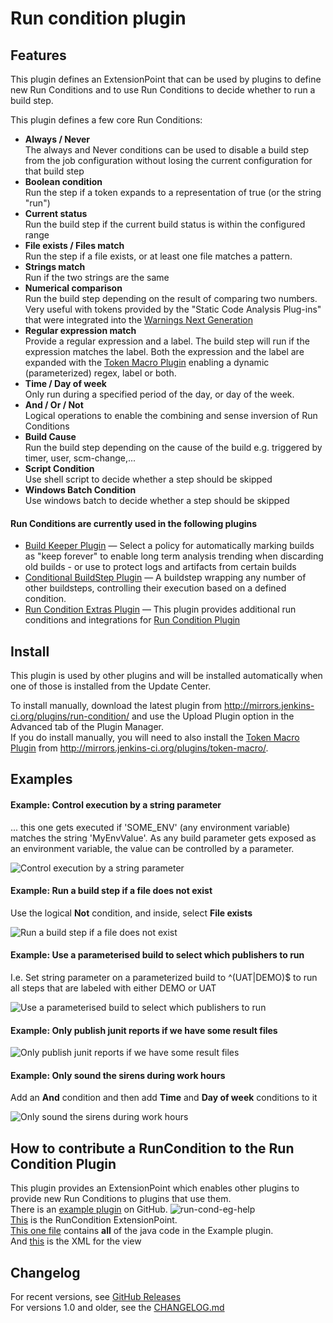 # Run condition plugin

## Features

This plugin defines an ExtensionPoint that can be used by plugins to
define new Run Conditions and to use Run Conditions to decide whether to
run a build step.

This plugin defines a few core Run Conditions:

-   **Always / Never**  
    The always and Never conditions can be used to disable a build step
    from the job configuration without losing the current configuration
    for that build step
-   **Boolean condition**  
    Run the step if a token expands to a representation of true (or the
    string "run")
-   **Current status**  
    Run the build step if the current build status is within the
    configured range
-   **File exists / Files match**  
    Run the step if a file exists, or at least one file matches a
    pattern.
-   **Strings match**  
    Run if the two strings are the same
-   **Numerical comparison**  
    Run the build step depending on the result of comparing two numbers.
    Very useful with tokens
    provided by the "Static Code Analysis
    Plug-ins" that were integrated into the [Warnings Next Generation](https://plugins.jenkins.io/warnings-ng)
-   **Regular expression match**  
    Provide a regular expression and a label. The build step will run if
    the expression matches the label. Both the expression and the label
    are expanded with the [Token Macro
    Plugin](https://plugins.jenkins.io/token-macro/)
    enabling a dynamic (parameterized) regex, label or both.
-   **Time / Day of week**  
    Only run during a specified period of the day, or day of the week.
-   **And / Or / Not**  
    Logical operations to enable the combining and sense inversion of
    Run Conditions
-   **Build Cause**  
    Run the build step depending on the cause of the build e.g.
    triggered by timer, user, scm-change,...
-   **Script Condition**  
    Use shell script to decide whether a step should be skipped
-   **Windows Batch Condition**  
    Use windows batch to decide whether a step should be skipped 

#### Run Conditions are currently used in the following plugins

-   [Build Keeper
    Plugin](https://plugins.jenkins.io/build-keeper-plugin/)
    —
    Select a policy for automatically marking builds as "keep forever"
    to enable long term analysis trending when discarding old builds -
    or use to protect logs and artifacts from certain builds
-   [Conditional BuildStep
    Plugin](https://plugins.jenkins.io/conditional-buildstep/)
    — A buildstep wrapping any number of other buildsteps, controlling
    their execution based on a defined condition.
-   [Run Condition Extras
    Plugin](https://plugins.jenkins.io/run-condition-extras/)
    —
    This plugin provides additional run conditions and integrations for
    [Run Condition
    Plugin](https://plugins.jenkins.io/run-condition/)

## Install

This plugin is used by other plugins and will be installed automatically
when one of those is installed from the Update Center.

To install manually, download the latest plugin from
<http://mirrors.jenkins-ci.org/plugins/run-condition/> and use the
Upload Plugin option in the Advanced tab of the Plugin Manager.  
If you do install manually, you will need to also install the [Token
Macro
Plugin](https://plugins.jenkins.io/token-macro/)
from <http://mirrors.jenkins-ci.org/plugins/token-macro/>.

## Examples

#### Example: Control execution by a string parameter

... this one gets executed if 'SOME\_ENV' (any environment variable)
matches the string 'MyEnvValue'. As any build parameter gets exposed as
an environment variable, the value can be controlled by a parameter.

![Control execution by a string parameter](docs/images/screen-capture-3.jpg)

#### Example: Run a build step if a file **does not** exist

Use the logical **Not** condition, and inside, select **File exists**

![Run a build step if a file does not exist](docs/images/not-file-exists.png)

#### Example: Use a parameterised build to select which publishers to run

I.e. Set string parameter on a parameterized build to ^(UAT\|DEMO)$ to
run all steps that are labeled with either DEMO or UAT

![Use a parameterised build to select which publishers to run](docs/images/param-publish.png)

#### Example: Only publish junit reports if we have some result files

![Only publish junit reports if we have some result files](docs/images/pub-junit.png)

#### Example: Only sound the sirens during work hours

Add an **And** condition and then add **Time** and **Day of week**
conditions to it

![Only sound the sirens during work hours](docs/images/work-hours.png)

## How to contribute a RunCondition to the Run Condition Plugin

This plugin provides an ExtensionPoint which enables other plugins to
provide new Run Conditions to plugins that use them.  
There is an [example plugin](https://github.com/bap2000/jenkins-run-condition-example-plugin) on GitHub.
![run-cond-eg-help](docs/images/run-cond-eg-help.png)  
[This](src/main/java/org/jenkins_ci/plugins/run_condition/RunCondition.java) is the RunCondition ExtensionPoint.  
[This one file](https://github.com/bap2000/jenkins-run-condition-example-plugin/blob/master/src/main/java/org/jenkins_ci/plugins/run_condition/example/ExampleCondition.java) contains **all** of the java code in the Example plugin.  
And [this](https://github.com/bap2000/jenkins-run-condition-example-plugin/blob/master/src/main/resources/org/jenkins_ci/plugins/run_condition/example/ExampleCondition/config.jelly) is the XML for the view

## Changelog
For recent versions, see [GitHub Releases](https://github.com/jenkinsci/run-condition-plugin/releases)  
For versions 1.0 and older, see the [CHANGELOG.md](CHANGELOG.md)
